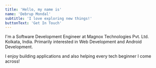 ```yaml
---
title: 'Hello, my name is'
name: 'Debrup Mondal'
subtitle: 'I love exploring new things!'
buttonText: 'Get In Touch'
---
```


I'm a Software Development Engineer at Magnox Technologies Pvt. Ltd. Kolkata, India. Primarily interested in Web Development and Android Development.

I enjoy building applications and also helping every tech beginner I come across!
